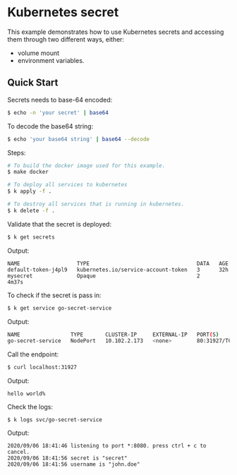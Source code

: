 # Kubernetes secret

This example demonstrates how to use Kubernetes secrets and accessing them through two different ways, either:

- volume mount
- environment variables.

## Quick Start

Secrets needs to base-64 encoded:

```bash
$ echo -n 'your secret' | base64
```

To decode the base64 string:
```bash
$ echo 'your base64 string' | base64 --decode
```

Steps:

```bash
# To build the docker image used for this example.
$ make docker

# To deploy all services to kubernetes
$ k apply -f .

# To destroy all services that is running in kubernetes.
$ k delete -f .
```

Validate that the secret is deployed:

```bash
$ k get secrets
```

Output:

```
NAME                  TYPE                                  DATA   AGE
default-token-j4pl9   kubernetes.io/service-account-token   3      32h
mysecret              Opaque                                2      4m37s
```

To check if the secret is pass in:

```bash
$ k get service go-secret-service
```

Output:
```bash
NAME                TYPE       CLUSTER-IP     EXTERNAL-IP   PORT(S)        AGE
go-secret-service   NodePort   10.102.2.173   <none>        80:31927/TCP   5m19s
```

Call the endpoint:
```bash
$ curl localhost:31927
```

Output:
```
hello world%
```

Check the logs:
```
$ k logs svc/go-secret-service
```

Output:
```
2020/09/06 18:41:46 listening to port *:8080. press ctrl + c to cancel.
2020/09/06 18:41:56 secret is "secret"
2020/09/06 18:41:56 username is "john.doe"
```
